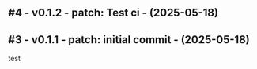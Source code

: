 ## #4 - v0.1.2 - patch: Test ci - (2025-05-18)



## #3 - v0.1.1 - patch: initial commit - (2025-05-18)

test

